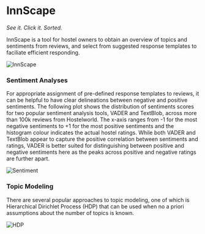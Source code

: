 # InnScape
*See it. Click it. Sorted.*

InnScape is a tool for hostel owners to obtain an overview of topics and sentiments from reviews, and select from suggested response templates to faciliate efficient responding. 

![InnScape](https://github.com/benjaminchew/InnScape/tree/master/Figures/InnScape.png)

### Sentiment Analyses

For appropriate assignment of pre-defined response templates to reviews, it can be helpful to have clear delineations between negative and positive sentiments. The following plot shows the distribution of sentiments scores for two popular sentiment analysis tools, VADER and TextBlob, across more than 100k reviews from Hostelworld. The x-axis ranges from -1 for the most negative sentiments to +1 for the most positive sentiments and the histogram colour indicates the actual hostel ratings. While both VADER and TextBlob appear to capture the positive correlation between sentiments and ratings, VADER is better suited for distinguishing between positive and negative sentiments here as the peaks across positive and negative ratings are further apart. 

![Sentiment](https://github.com/benjaminchew/InnScape/tree/master/Figures/VADERBlob.png)

### Topic Modeling

There are several popular approaches to topic modeling, one of which is Hierarchical Dirichlet Process (HDP) that can be used when no a priori assumptions about the number of topics is known.

![HDP](https://github.com/benjaminchew/InnScape/tree/master/Figures/HDP.png)
